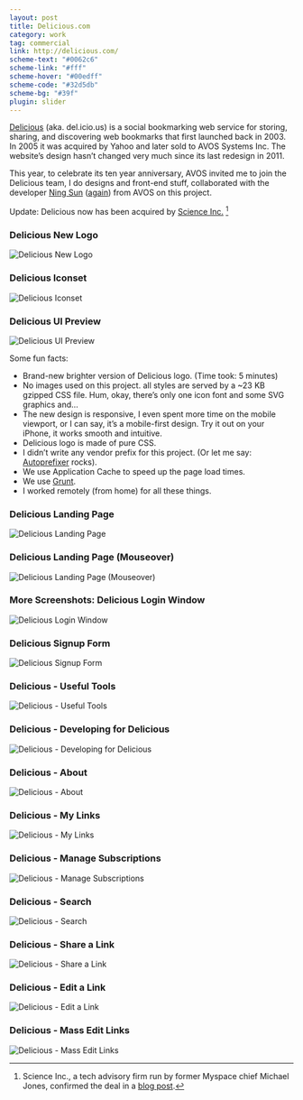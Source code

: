 ```yaml
---
layout: post
title: Delicious.com
category: work
tag: commercial
link: http://delicious.com/
scheme-text: "#0062c6"
scheme-link: "#fff"
scheme-hover: "#00edff"
scheme-code: "#32d5db"
scheme-bg: "#39f"
plugin: slider
---
```


<p><a href="http://delicious.com/">Delicious</a> (aka. del.icio.us) is a social bookmarking web service for storing, sharing, and discovering web bookmarks that first launched back in 2003. In 2005 it was acquired by Yahoo and later sold to AVOS Systems Inc. The website’s design hasn’t changed very much since its last redesign in 2011.</p>

<p>This year, to celebrate its ten year anniversary, AVOS invited me to join the Delicious team, I do designs and front-end stuff, collaborated with the developer <a href="http://sunng.info/">Ning Sun</a> (<a href="{% post_url /work/commercial/2012-12-13-readwise %}">again</a>) from AVOS on this project.</p>

Update: Delicious now has been acquired by [Science Inc.](http://science-inc.com/) [^1]

<h3>Delicious New Logo</h3>
<p><img src="{{ site.data.var.file }}/delicious.com-logo.png" alt="Delicious New Logo"></p>

<h3>Delicious Iconset</h3>
<p><img src="{{ site.data.var.file }}/delicious.com-iconset.png" alt="Delicious Iconset"></p>

<h3>Delicious UI Preview</h3>
<p><img src="{{ site.data.var.file }}/delicious.com.png" alt="Delicious UI Preview"></p>

<p>Some fun facts:</p>

<ul>
  <li>Brand-new brighter version of Delicious logo. (Time took: 5 minutes)</li>
  <li>No images used on this project. all styles are served by a ~23 KB gzipped CSS file. Hum, okay, there’s only one icon font and some SVG graphics and&hellip;</li>
  <li>The new design is responsive, I even spent more time on the mobile viewport, or I can say, it’s a mobile-first design. Try it out on your iPhone, it works smooth and intuitive.</li>
  <li>Delicious logo is made of pure CSS.</li>
  <li>I didn’t write any vendor prefix for this project. (Or let me say: <a href="https://github.com/ai/autoprefixer">Autoprefixer</a> rocks).</li>
  <li>We use Application Cache to speed up the page load times.</li>
  <li>We use <a href="http://gruntjs.com/">Grunt</a>.</li>
  <li>I worked remotely (from home) for all these things.</li>
</ul>

<h3>Delicious Landing Page</h3>
<p class="browser"><img src="{{ site.data.var.file }}/delicious.com-homepage.png" alt="Delicious Landing Page"></p>

<h3>Delicious Landing Page (Mouseover)</h3>
<p class="browser"><img src="{{ site.data.var.file }}/delicious.com-homepage-hover.png" alt="Delicious Landing Page (Mouseover)"></p>

<h3>More Screenshots: Delicious Login Window</h3>
<p class="browser"><img src="{{ site.data.var.file }}/delicious.com-screenshot-01.png" alt="Delicious Login Window"></p>

<h3>Delicious Signup Form</h3>
<p class="browser"><img src="{{ site.data.var.file }}/delicious.com-screenshot-02.png" alt="Delicious Signup Form"></p>

<h3>Delicious - Useful Tools</h3>
<p class="browser"><img src="{{ site.data.var.file }}/delicious.com-screenshot-03.png" alt="Delicious - Useful Tools"></p>

<h3>Delicious - Developing for Delicious</h3>
<p class="browser"><img src="{{ site.data.var.file }}/delicious.com-screenshot-04.png" alt="Delicious - Developing for Delicious"></p>

<h3>Delicious - About</h3>
<p class="browser"><img src="{{ site.data.var.file }}/delicious.com-screenshot-05.png" alt="Delicious - About"></p>

<h3>Delicious - My Links</h3>
<p class="browser"><img src="{{ site.data.var.file }}/delicious.com-screenshot-06.png" alt="Delicious - My Links"></p>

<h3>Delicious - Manage Subscriptions</h3>
<p class="browser"><img src="{{ site.data.var.file }}/delicious.com-screenshot-07.png" alt="Delicious - Manage Subscriptions"></p>

<h3>Delicious - Search</h3>
<p class="browser"><img src="{{ site.data.var.file }}/delicious.com-screenshot-08.png" alt="Delicious - Search"></p>

<h3>Delicious - Share a Link</h3>
<p class="browser"><img src="{{ site.data.var.file }}/delicious.com-screenshot-09.png" alt="Delicious - Share a Link"></p>

<h3>Delicious - Edit a Link</h3>
<p class="browser"><img src="{{ site.data.var.file }}/delicious.com-screenshot-10.png" alt="Delicious - Edit a Link"></p>

<h3>Delicious - Mass Edit Links</h3>
<p class="browser"><img src="{{ site.data.var.file }}/delicious.com-screenshot-11.png" alt="Delicious - Mass Edit Links"></p>

[^1]: Science Inc., a tech advisory firm run by former Myspace chief Michael Jones, confirmed the deal in a [blog post](http://science-inc.com/about/blog/2014/05/08/welcome-delicious-as-the-cornerstone-asset-of-our-new-data-content-group/).
